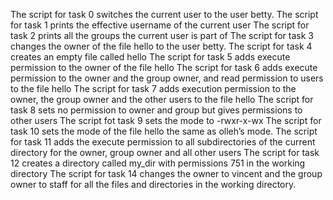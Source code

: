 The script for task 0 switches the current user to the user betty.
The script for task 1 prints the effective username of the current user
The script for task 2 prints all the groups the current user is part of
The script for task 3 changes the owner of the file hello to the user betty.
The script for task 4 creates an empty file called hello
The script for task 5 adds execute permission to the owner of the file hello
The script for task 6 adds execute permission to the owner and the group owner, and read permission to users to the file hello
The script for task 7 adds execution permission to the owner, the group owner and the other users to the file hello
The script for task 8 sets no permission to owner and group but gives permissions to other users
The script fot task 9 sets the mode to -rwxr-x-wx
The script for task 10 sets the mode of the file hello the same as olleh’s mode.
The script for task 11 adds the execute permission to all subdirectories of the current directory for the owner, group owner and all other users
The script for task 12 creates a directory called my_dir with permissions 751 in the working directory
The script for task 14  changes the owner to vincent and the group owner to staff for all the files and directories in the working directory.
